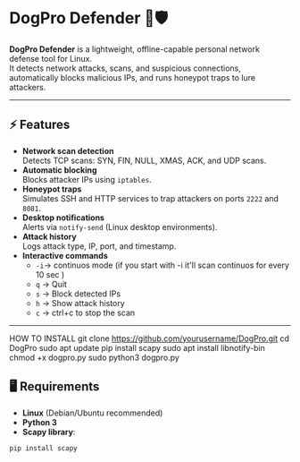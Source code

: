 # DogPro Defender 🐶🛡️

**DogPro Defender** is a lightweight, offline-capable personal network defense tool for Linux.  
It detects network attacks, scans, and suspicious connections, automatically blocks malicious IPs, and runs honeypot traps to lure attackers.  

---

## ⚡ Features

- **Network scan detection**  
  Detects TCP scans: SYN, FIN, NULL, XMAS, ACK, and UDP scans.  
- **Automatic blocking**  
  Blocks attacker IPs using `iptables`.  
- **Honeypot traps**  
  Simulates SSH and HTTP services to trap attackers on ports `2222` and `8081`.  
- **Desktop notifications**  
  Alerts via `notify-send` (Linux desktop environments).  
- **Attack history**  
  Logs attack type, IP, port, and timestamp.  
- **Interactive commands**
  - `-i`→ continuos mode (if you start with -i it'll scan continuos for every 10 sec )  
  - `q` → Quit  
  - `s` → Block detected IPs  
  - `h` → Show attack history 
  - `c` → ctrl+c to stop the scan 

---
HOW TO INSTALL 
git clone https://github.com/yourusername/DogPro.git
cd DogPro
sudo apt update
pip install scapy
sudo apt install libnotify-bin
chmod +x dogpro.py
sudo python3 dogpro.py



## 🖥️ Requirements

- **Linux** (Debian/Ubuntu recommended)  
- **Python 3**  
- **Scapy library**:

```bash
pip install scapy
